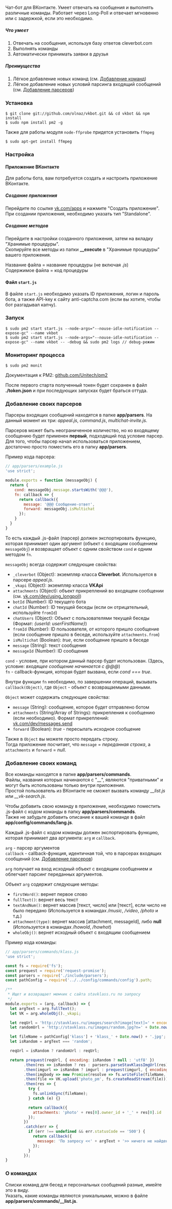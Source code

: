Чат-бот для ВКонтакте. Умеет отвечать на сообщения и выполнять различные команды.
Работает через Long-Poll и отвечает мгновенно или с задержкой, если это необходимо.

##### Что умеет
1. Отвечать на сообщения, используя базу ответов cleverbot.com
2. Выполнять команды
3. Автоматически принимать заявки в друзья

##### Преимущества
1. Лёгкое добавление новых команд (см. [Добавление команд](#Добавление-своих-команд))
2. Лёгкое добавление новых условий парсинга входящий сообщений (см. [Добавление парсеров](#Добавление-своих-парсеров))

### Установка
    $ git clone git://github.com/olnaz/vkbot.git && cd vkbot && npm install
    $ sudo npm install pm2 -g


Также для работы модуля `node-ffprobe` придется установить `ffmpeg`  

    $ sudo apt-get install ffmpeg

### Настройка


#### Приложение ВКонтакте
Для работы бота, вам потребуется создать и настроить приложение ВКонтакте.  

##### Создание приложения
Перейдите по ссылке [vk.com/apps](http://vk.com/apps) и нажмите "Создать приложение".  
При создании приложения, необходимо указать тип "Standalone".

##### Создание методов
Перейдите в настройки созданного приложения, затем на вкладку "Хранимые процедуры".  
Скопируйте все методы из папки **__execute** в "Хранимые процедуры" вашего приложения.  

Название файла = название процедуры (не включая _.js_)  
Содержимое файла = код процедуры


#### Файл `start.js`
В файле `start.js` необходимо указать ID приложения, логин и пароль бота, а также API-key к сайту anti-captcha.com (если вы хотите, чтобы бот разгадывал капчу).


### Запуск
    $ sudo pm2 start start.js --node-args="--nouse-idle-notification --expose-gc" --name vkbot
    $ sudo pm2 start start.js --node-args="--nouse-idle-notification --expose-gc" --name vkbot -- -debug && sudo pm2 logs // debug-режим

### Мониторинг процесса
    $ sudo pm2 monit

Документация к PM2: [github.com/Unitech/pm2](https://github.com/Unitech/pm2)
    

После первого старта полученный токен будет сохранен в файл **./token.json** и при последующих запусках будет браться оттуда.


### Добавление своих парсеров
Парсеры входящих сообщений находятся в папке **app/parsers**. На данный момент их три: _appeal.js_, _command.js_, _multichat-invite.js_.  

Парсеров может быть неограниченное количество, но ко входящему сообщению будет применен **первый**, подходящий под условие парсер.  
Для того, чтобы парсер начал использоваться приложением, достаточно просто поместить его в папку **app/parsers**.

Пример кода парсера:
```javascript
// app/parsers/example.js
'use strict';

module.exports = function (messageObj) {
  return {
    cond: messageObj.message.startsWith('@@@'), 
    fn: callback => {
      return callback({
        message: '@@@ Сообщение-ответ', 
        forward: messageObj.isMultichat
      });
    }
  }
}
```

То есть каждый .js-файл (парсер) должен экспортировать функцию, которая принимает один аргумент (объект с входящим сообщением `messageObj`) и возвращает объект с одним свойством `cond` и одним методом `fn`.

`messageObj` всегда содержит следующие свойства:
* `_cleverbot` (Object): экземпляр класса __Cleverbot__. Используется в парсере _appeal.js_.
* `_vkapi` (Object): экземпляр класса __VKApi__
* `attachments` (Object): объект прикреплений во входящем сообщении (см. [vk.com/dev/using_longpoll](http://vk.com/dev/using_longpoll))
* `botId` (Number): ID текущего бота
* `chatId` (Number): ID текущей беседы (если он отрицательный, используйте `fromId`)
* `chatUsers` (Object): Объект с пользователями текущей беседы (Формат: _{userId: userFirstName}_)
* `fromId` (Number): ID пользователя, от которого пришло сообщение (если сообщение пришло в беседе, используйте `attachments.from`)
* `isMultichat` (Boolean): _true_, если сообщение пришло в беседе
* `message` (String): текст сообщения
* `messageId` (Number): ID сообщения

`cond` - условие, при котором данный парсер будет использован. (Здесь, условие: _входящее сообщение начинается с @@@_)  
`fn` - callback-функция, которая будет вызвана, если _cond === true_.

Внутри функции `fn` необходимо, по завершении операций, вызывать `callback(Object)`, где `Object` - объект с возвращаемыми данными. 

`Object` может содержать следующие свойства:
* `message` (String): сообщение, которое будет отправлено ботом
* `attachments` (String/Array of Strings): прикрепления к сообщению (если необходимо). Формат прикреплений: [vk.com/dev/messages.send](https://vk.com/dev/messages.send)
* `forward` (Boolean): _true_ - пересылать исходное сообщение

Также в `Object` вы можете просто передать строку.  
Тогда приложение посчитает, что `message` = _переданная строка_, а `attachments` и `forward` = _null_.


### Добавление своих команд
Все команды находятся в папке **app/parsers/commands**.  
Файлы, названия которых начинаются с "__", являются "приватными" и могут быть использованы только внутри приложения.  
Простой пользователь из ВКонтакте не сможет вызвать команду *__list.js* или *__vk-search.js*.

Чтобы добавить свою команду в приложение, необходимо поместить .js-файл с кодом команды в папку **app/parsers/commands**.  
Также не забудьте добавить описание к вашей команде в файл **app/config/commands/lang.js**.

Каждый .js-файл с кодом команды должен экспортировать функцию, которая принимает два аргумента: `arg` и `callback`.  

`arg` - парсер аргументов  
`callback` - callback-функция, идентичная той, что в парсерах входящих сообщений (см. [Добавление парсеров](#Добавление-своих-парсеров))

`arg` получает на вход исходный объект с входящим сообщением и облегчает парсинг переданных аргументов. 

Объект `arg` содержит следующие методы:
* `firstWord()`: вернет первое слово
* `fullText()`: вернет весь текст
* `textAndNum()`: вернет массив [текст, число] или [текст], если число не было передано (Используется в командах _/music_, _/video_, _/photo_ и т.д.)
* `attachment(type)`: вернет массив [attachment, messageId], либо **null** (Используется в командах _/howold_, _/howhot_)
* `wholeObj()`: вернет исходный объект с входящим сообщением

Пример кода команды:
```javascript
// app/parsers/commands/klass.js
'use strict';

const fs = require('fs');
const prequest = require('request-promise');
const parsers = require('./include/parsers');
const pathConfig = require('../../config/commands/config').path;

/**
 * Ищет и возвращает мемчик с сайта stavklass.ru по запросу
 */
module.exports = (arg, callback) => {
  let argText = arg.fullText();
  let VK = arg.wholeObj()._vkapi;

  let reqUrl = 'http://stavklass.ru/images/search?image[text]=' + encodeURIComponent(argText);
  let randomUrl = 'http://stavklass.ru/images/random.jpg?n=' + Date.now();

  let fileName = pathConfig['klass'] + 'klass_' + Date.now() + '.jpg';
  let isRandom = argText === 'random';

  reqUrl = isRandom ? randomUrl : reqUrl;

  return prequest(reqUrl, { encoding: isRandom ? null : 'utf8' })
        .then(res => isRandom ? res : parsers.parseStavKlassImgUrl(res))
        .then(imgurl => isRandom ? imgurl : prequest(imgurl, { encoding: null }))
        .then(imgbody => new Promise(resolve => fs.writeFile(fileName, imgbody, () => resolve(fileName))))
        .then(file => VK.upload('photo_pm', fs.createReadStream(file)))
        .then(res => {
          try {
            fs.unlinkSync(fileName);
          } catch (e) {}

          return callback({
            attachments: 'photo' + res[0].owner_id + '_' + res[0].id
          });
        })
        .catch(err => {
          if (err !== undefined && err.statusCode == '500') {
            return callback({
              message: 'По запросу <<' + argText + '>> ничего не найдено.'
            });
          }
        });
}
```


### О командах
Списки команд для бесед и персональных сообщений разные, имейте это в виду.  
Указать, какие команды являются уникальными, можно в файле **app/parsers/commands/__list.js**.
